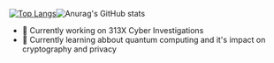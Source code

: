 [![Top Langs](https://github-readme-stats.vercel.app/api/top-langs/?username=dalmoveras&layout=compact)](https://github.com/anuraghazra/github-readme-stats)![Anurag's GitHub stats](https://github-readme-stats.vercel.app/api?username=dalmoveras&hide=contribs)

- 🔭 Currently working on 313X Cyber Investigations
- 🌱 Currently learning abbout quantum computing and it's impact on cryptography and privacy
